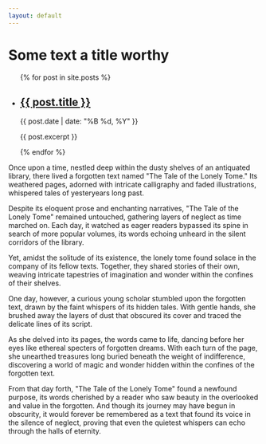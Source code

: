 ```yaml
---
layout: default
---
```


<h1>Some text a title worthy</h1>

<ul>
  {% for post in site.posts %}
    <li>
      <h2><a href="{{ post.url }}">{{ post.title }}</a></h2>
      <p>{{ post.date | date: "%B %d, %Y" }}</p>
      <p>{{ post.excerpt }}</p>
    </li>
  {% endfor %}
</ul>


Once upon a time, nestled deep within the dusty shelves of an antiquated library, there lived a forgotten text named "The Tale of the Lonely Tome." Its weathered pages, adorned with intricate calligraphy and faded illustrations, whispered tales of yesteryears long past.

Despite its eloquent prose and enchanting narratives, "The Tale of the Lonely Tome" remained untouched, gathering layers of neglect as time marched on. Each day, it watched as eager readers bypassed its spine in search of more popular volumes, its words echoing unheard in the silent corridors of the library.

Yet, amidst the solitude of its existence, the lonely tome found solace in the company of its fellow texts. Together, they shared stories of their own, weaving intricate tapestries of imagination and wonder within the confines of their shelves.

One day, however, a curious young scholar stumbled upon the forgotten text, drawn by the faint whispers of its hidden tales. With gentle hands, she brushed away the layers of dust that obscured its cover and traced the delicate lines of its script.

As she delved into its pages, the words came to life, dancing before her eyes like ethereal specters of forgotten dreams. With each turn of the page, she unearthed treasures long buried beneath the weight of indifference, discovering a world of magic and wonder hidden within the confines of the forgotten text.

From that day forth, "The Tale of the Lonely Tome" found a newfound purpose, its words cherished by a reader who saw beauty in the overlooked and value in the forgotten. And though its journey may have begun in obscurity, it would forever be remembered as a text that found its voice in the silence of neglect, proving that even the quietest whispers can echo through the halls of eternity.
